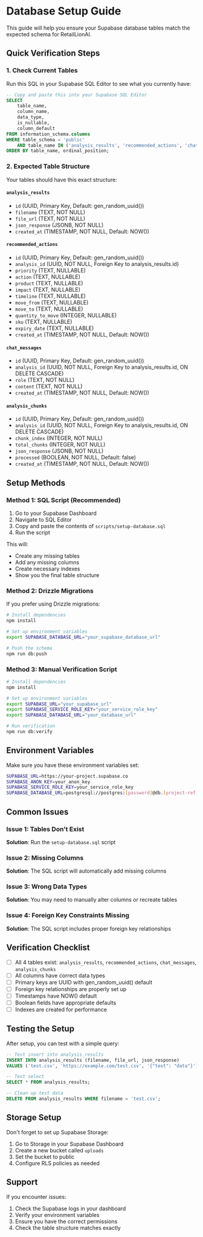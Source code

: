 # Database Setup Guide

This guide will help you ensure your Supabase database tables match the expected schema for RetailLionAI.

## Quick Verification Steps

### 1. Check Current Tables

Run this SQL in your Supabase SQL Editor to see what you currently have:

```sql
-- Copy and paste this into your Supabase SQL Editor
SELECT 
    table_name,
    column_name,
    data_type,
    is_nullable,
    column_default
FROM information_schema.columns 
WHERE table_schema = 'public' 
    AND table_name IN ('analysis_results', 'recommended_actions', 'chat_messages', 'analysis_chunks')
ORDER BY table_name, ordinal_position;
```

### 2. Expected Table Structure

Your tables should have this exact structure:

#### `analysis_results`
- `id` (UUID, Primary Key, Default: gen_random_uuid())
- `filename` (TEXT, NOT NULL)
- `file_url` (TEXT, NOT NULL)
- `json_response` (JSONB, NOT NULL)
- `created_at` (TIMESTAMP, NOT NULL, Default: NOW())

#### `recommended_actions`
- `id` (UUID, Primary Key, Default: gen_random_uuid())
- `analysis_id` (UUID, NOT NULL, Foreign Key to analysis_results.id)
- `priority` (TEXT, NULLABLE)
- `action` (TEXT, NULLABLE)
- `product` (TEXT, NULLABLE)
- `impact` (TEXT, NULLABLE)
- `timeline` (TEXT, NULLABLE)
- `move_from` (TEXT, NULLABLE)
- `move_to` (TEXT, NULLABLE)
- `quantity_to_move` (INTEGER, NULLABLE)
- `sku` (TEXT, NULLABLE)
- `expiry_date` (TEXT, NULLABLE)
- `created_at` (TIMESTAMP, NOT NULL, Default: NOW())

#### `chat_messages`
- `id` (UUID, Primary Key, Default: gen_random_uuid())
- `analysis_id` (UUID, NOT NULL, Foreign Key to analysis_results.id, ON DELETE CASCADE)
- `role` (TEXT, NOT NULL)
- `content` (TEXT, NOT NULL)
- `created_at` (TIMESTAMP, NOT NULL, Default: NOW())

#### `analysis_chunks`
- `id` (UUID, Primary Key, Default: gen_random_uuid())
- `analysis_id` (UUID, NOT NULL, Foreign Key to analysis_results.id, ON DELETE CASCADE)
- `chunk_index` (INTEGER, NOT NULL)
- `total_chunks` (INTEGER, NOT NULL)
- `json_response` (JSONB, NOT NULL)
- `processed` (BOOLEAN, NOT NULL, Default: false)
- `created_at` (TIMESTAMP, NOT NULL, Default: NOW())

## Setup Methods

### Method 1: SQL Script (Recommended)

1. Go to your Supabase Dashboard
2. Navigate to SQL Editor
3. Copy and paste the contents of `scripts/setup-database.sql`
4. Run the script

This will:
- Create any missing tables
- Add any missing columns
- Create necessary indexes
- Show you the final table structure

### Method 2: Drizzle Migrations

If you prefer using Drizzle migrations:

```bash
# Install dependencies
npm install

# Set up environment variables
export SUPABASE_DATABASE_URL="your_supabase_database_url"

# Push the schema
npm run db:push
```

### Method 3: Manual Verification Script

```bash
# Install dependencies
npm install

# Set up environment variables
export SUPABASE_URL="your_supabase_url"
export SUPABASE_SERVICE_ROLE_KEY="your_service_role_key"
export SUPABASE_DATABASE_URL="your_database_url"

# Run verification
npm run db:verify
```

## Environment Variables

Make sure you have these environment variables set:

```bash
SUPABASE_URL=https://your-project.supabase.co
SUPABASE_ANON_KEY=your_anon_key
SUPABASE_SERVICE_ROLE_KEY=your_service_role_key
SUPABASE_DATABASE_URL=postgresql://postgres:[password]@db.[project-ref].supabase.co:5432/postgres
```

## Common Issues

### Issue 1: Tables Don't Exist
**Solution**: Run the `setup-database.sql` script

### Issue 2: Missing Columns
**Solution**: The SQL script will automatically add missing columns

### Issue 3: Wrong Data Types
**Solution**: You may need to manually alter columns or recreate tables

### Issue 4: Foreign Key Constraints Missing
**Solution**: The SQL script includes proper foreign key relationships

## Verification Checklist

- [ ] All 4 tables exist: `analysis_results`, `recommended_actions`, `chat_messages`, `analysis_chunks`
- [ ] All columns have correct data types
- [ ] Primary keys are UUID with gen_random_uuid() default
- [ ] Foreign key relationships are properly set up
- [ ] Timestamps have NOW() default
- [ ] Boolean fields have appropriate defaults
- [ ] Indexes are created for performance

## Testing the Setup

After setup, you can test with a simple query:

```sql
-- Test insert into analysis_results
INSERT INTO analysis_results (filename, file_url, json_response) 
VALUES ('test.csv', 'https://example.com/test.csv', '{"test": "data"}');

-- Test select
SELECT * FROM analysis_results;

-- Clean up test data
DELETE FROM analysis_results WHERE filename = 'test.csv';
```

## Storage Setup

Don't forget to set up Supabase Storage:

1. Go to Storage in your Supabase Dashboard
2. Create a new bucket called `uploads`
3. Set the bucket to public
4. Configure RLS policies as needed

## Support

If you encounter issues:

1. Check the Supabase logs in your dashboard
2. Verify your environment variables
3. Ensure you have the correct permissions
4. Check the table structure matches exactly 